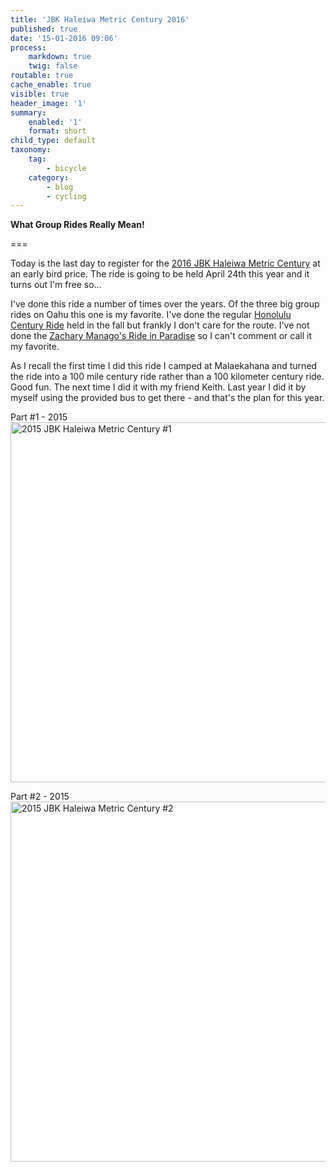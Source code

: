 ```yaml
---
title: 'JBK Haleiwa Metric Century 2016'
published: true
date: '15-01-2016 09:06'
process:
    markdown: true
    twig: false
routable: true
cache_enable: true
visible: true
header_image: '1'
summary:
    enabled: '1'
    format: short
child_type: default
taxonomy:
    tag:
        - bicycle
    category:
        - blog
        - cycling
---
```


**What Group Rides Really Mean!**

===

Today is the last day to register for the [2016 JBK Haleiwa Metric Century](https://www.hbl.org/hmcregistration/) at an early bird price. The ride is going to be held April 24th this year and it turns out I'm free so...

I've done this ride a number of times over the years. Of the three big group rides on Oahu this one is my favorite. I've done the regular [Honolulu Century Ride](https://www.hbl.org/honolulucenturyride/) held in the fall but frankly I don't care for the route. I've not done the [Zachary Manago's Ride in Paradise](https://www.hbl.org/events/zachs-ride/) so I can't comment or call it my favorite.

As I recall the first time I did this ride I camped at Malaekahana and turned the ride into a 100 mile century ride rather than a 100 kilometer century ride. Good fun. The next time I did it with my friend Keith. Last year I did it by myself using the provided bus to get there - and that's the plan for this year.

Part #1 - 2015
<a data-flickr-embed="true"  href="https://www.flickr.com/photos/mgps-bob/17294741335/in/album-72157652232821875/" title="2015 JBK Haleiwa Metric Century #1"><img src="https://farm8.staticflickr.com/7681/17294741335_fedfa24633_b.jpg" width="1024" height="576" alt="2015 JBK Haleiwa Metric Century #1"></a><script async src="//embedr.flickr.com/assets/client-code.js" charset="utf-8"></script>

Part #2 - 2015
<a data-flickr-embed="true"  href="https://www.flickr.com/photos/mgps-bob/17106979568/in/album-72157652232821875/" title="2015 JBK Haleiwa Metric Century #2"><img src="https://farm9.staticflickr.com/8733/17106979568_ab7f7d82e2_b.jpg" width="1024" height="576" alt="2015 JBK Haleiwa Metric Century #2"></a><script async src="//embedr.flickr.com/assets/client-code.js" charset="utf-8"></script>
